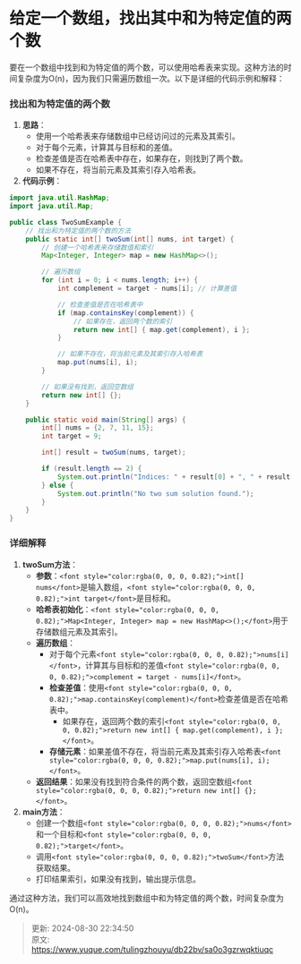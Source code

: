 # 给定一个数组，找出其中和为特定值的两个数

<font style="color:rgba(0, 0, 0, 0.82);">要在一个数组中找到和为特定值的两个数，可以使用哈希表来实现。这种方法的时间复杂度为O(n)，因为我们只需遍历数组一次。以下是详细的代码示例和解释：</font>

### <font style="color:rgba(0, 0, 0, 0.82);">找出和为特定值的两个数</font>
1. **<font style="color:rgba(0, 0, 0, 0.82);">思路</font>**<font style="color:rgba(0, 0, 0, 0.82);">：</font>
    - <font style="color:rgba(0, 0, 0, 0.82);">使用一个哈希表来存储数组中已经访问过的元素及其索引。</font>
    - <font style="color:rgba(0, 0, 0, 0.82);">对于每个元素，计算其与目标和的差值。</font>
    - <font style="color:rgba(0, 0, 0, 0.82);">检查差值是否在哈希表中存在，如果存在，则找到了两个数。</font>
    - <font style="color:rgba(0, 0, 0, 0.82);">如果不存在，将当前元素及其索引存入哈希表。</font>
2. **<font style="color:rgba(0, 0, 0, 0.82);">代码示例</font>**<font style="color:rgba(0, 0, 0, 0.82);">：</font>

```java
import java.util.HashMap;  
import java.util.Map;  

public class TwoSumExample {  
    // 找出和为特定值的两个数的方法  
    public static int[] twoSum(int[] nums, int target) {  
        // 创建一个哈希表来存储数值和索引  
        Map<Integer, Integer> map = new HashMap<>();  

        // 遍历数组  
        for (int i = 0; i < nums.length; i++) {  
            int complement = target - nums[i]; // 计算差值  

            // 检查差值是否在哈希表中  
            if (map.containsKey(complement)) {  
                // 如果存在，返回两个数的索引  
                return new int[] { map.get(complement), i };  
            }  

            // 如果不存在，将当前元素及其索引存入哈希表  
            map.put(nums[i], i);  
        }  

        // 如果没有找到，返回空数组  
        return new int[] {};  
    }  

    public static void main(String[] args) {  
        int[] nums = {2, 7, 11, 15};  
        int target = 9;  

        int[] result = twoSum(nums, target);  

        if (result.length == 2) {  
            System.out.println("Indices: " + result[0] + ", " + result[1]);  
        } else {  
            System.out.println("No two sum solution found.");  
        }  
    }  
}
```

### <font style="color:rgba(0, 0, 0, 0.82);">详细解释</font>
1. **<font style="color:rgba(0, 0, 0, 0.82);">twoSum方法</font>**<font style="color:rgba(0, 0, 0, 0.82);">：</font>
    - **<font style="color:rgba(0, 0, 0, 0.82);">参数</font>**<font style="color:rgba(0, 0, 0, 0.82);">：</font>`<font style="color:rgba(0, 0, 0, 0.82);">int[] nums</font>`<font style="color:rgba(0, 0, 0, 0.82);">是输入数组，</font>`<font style="color:rgba(0, 0, 0, 0.82);">int target</font>`<font style="color:rgba(0, 0, 0, 0.82);">是目标和。</font>
    - **<font style="color:rgba(0, 0, 0, 0.82);">哈希表初始化</font>**<font style="color:rgba(0, 0, 0, 0.82);">：</font>`<font style="color:rgba(0, 0, 0, 0.82);">Map<Integer, Integer> map = new HashMap<>();</font>`<font style="color:rgba(0, 0, 0, 0.82);">用于存储数组元素及其索引。</font>
    - **<font style="color:rgba(0, 0, 0, 0.82);">遍历数组</font>**<font style="color:rgba(0, 0, 0, 0.82);">：</font>
        * <font style="color:rgba(0, 0, 0, 0.82);">对于每个元素</font>`<font style="color:rgba(0, 0, 0, 0.82);">nums[i]</font>`<font style="color:rgba(0, 0, 0, 0.82);">，计算其与目标和的差值</font>`<font style="color:rgba(0, 0, 0, 0.82);">complement = target - nums[i]</font>`<font style="color:rgba(0, 0, 0, 0.82);">。</font>
        * **<font style="color:rgba(0, 0, 0, 0.82);">检查差值</font>**<font style="color:rgba(0, 0, 0, 0.82);">：使用</font>`<font style="color:rgba(0, 0, 0, 0.82);">map.containsKey(complement)</font>`<font style="color:rgba(0, 0, 0, 0.82);">检查差值是否在哈希表中。</font>
            + <font style="color:rgba(0, 0, 0, 0.82);">如果存在，返回两个数的索引</font>`<font style="color:rgba(0, 0, 0, 0.82);">return new int[] { map.get(complement), i };</font>`<font style="color:rgba(0, 0, 0, 0.82);">。</font>
        * **<font style="color:rgba(0, 0, 0, 0.82);">存储元素</font>**<font style="color:rgba(0, 0, 0, 0.82);">：如果差值不存在，将当前元素及其索引存入哈希表</font>`<font style="color:rgba(0, 0, 0, 0.82);">map.put(nums[i], i);</font>`<font style="color:rgba(0, 0, 0, 0.82);">。</font>
    - **<font style="color:rgba(0, 0, 0, 0.82);">返回结果</font>**<font style="color:rgba(0, 0, 0, 0.82);">：如果没有找到符合条件的两个数，返回空数组</font>`<font style="color:rgba(0, 0, 0, 0.82);">return new int[] {};</font>`<font style="color:rgba(0, 0, 0, 0.82);">。</font>
2. **<font style="color:rgba(0, 0, 0, 0.82);">main方法</font>**<font style="color:rgba(0, 0, 0, 0.82);">：</font>
    - <font style="color:rgba(0, 0, 0, 0.82);">创建一个数组</font>`<font style="color:rgba(0, 0, 0, 0.82);">nums</font>`<font style="color:rgba(0, 0, 0, 0.82);">和一个目标和</font>`<font style="color:rgba(0, 0, 0, 0.82);">target</font>`<font style="color:rgba(0, 0, 0, 0.82);">。</font>
    - <font style="color:rgba(0, 0, 0, 0.82);">调用</font>`<font style="color:rgba(0, 0, 0, 0.82);">twoSum</font>`<font style="color:rgba(0, 0, 0, 0.82);">方法获取结果。</font>
    - <font style="color:rgba(0, 0, 0, 0.82);">打印结果索引，如果没有找到，输出提示信息。</font>

<font style="color:rgba(0, 0, 0, 0.82);">通过这种方法，我们可以高效地找到数组中和为特定值的两个数，时间复杂度为O(n)。</font>



> 更新: 2024-08-30 22:34:50  
> 原文: <https://www.yuque.com/tulingzhouyu/db22bv/sa0o3gzrwqktiuqc>